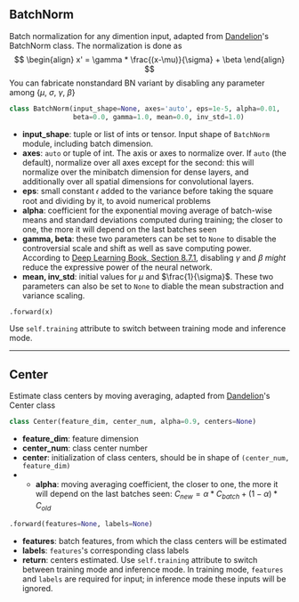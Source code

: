## BatchNorm
Batch normalization for any dimention input, adapted from [Dandelion](https://github.com/david-leon/Dandelion)'s BatchNorm class. The normalization is done as 
$$
\begin{align}  
x' = \gamma * \frac{(x-\mu)}{\sigma} + \beta
\end{align}
$$
You can fabricate nonstandard BN variant by disabling any parameter among {$\mu$, $\sigma$, $\gamma$, $\beta$}

```python
class BatchNorm(input_shape=None, axes='auto', eps=1e-5, alpha=0.01, 
                beta=0.0, gamma=1.0, mean=0.0, inv_std=1.0)
```
* **input_shape**: tuple or list of ints or tensor. Input shape of `BatchNorm` module, including batch dimension. 
* **axes**: `auto` or tuple of int. The axis or axes to normalize over. If `auto` (the default), normalize over all axes except for the second: this will normalize over the minibatch dimension for dense layers, and additionally over all spatial dimensions for convolutional layers.
* **eps**: small constant 𝜖 added to the variance before taking the square root and dividing by it, to avoid numerical problems
* **alpha**: coefficient for the exponential moving average of batch-wise means and standard deviations computed during training; the closer to one, the more it will depend on the last batches seen
* **gamma, beta**: these two parameters can be set to `None` to disable the controversial scale and shift as well as save computing power. According to [Deep Learning Book, Section 8.7.1](http://www.deeplearningbook.org/contents/optimization.html), disabling $\gamma$ and $\beta$ *might* reduce the expressive power of the neural network.
* **mean, inv_std**: initial values for $\mu$ and $\frac{1}{\sigma}$. These two parameters can also be set to `None` to diable the mean substraction and variance scaling.

```python
.forward(x)
```
Use `self.training` attribute to switch between training mode and inference mode.

_______________________________________________________________________
## Center
Estimate class centers by moving averaging, adapted from [Dandelion](https://github.com/david-leon/Dandelion)'s Center class

```python
class Center(feature_dim, center_num, alpha=0.9, centers=None)
```
* **feature_dim**: feature dimension 
* **center_num**: class center number
* **center**: initialization of class centers, should be in shape of `(center_num, feature_dim)`
* * **alpha**: moving averaging coefficient, the closer to one, the more it will depend on the last batches seen: $C_{new} = \alpha*C_{batch} + (1-\alpha)*C_{old}$

```python
.forward(features=None, labels=None)
```
* **features**: batch features, from which the class centers will be estimated
* **labels**: `features`'s corresponding class labels
* **return**: centers estimated. Use `self.training` attribute to switch between training mode and inference mode. In training mode, `features` and `labels` are required for input; in inference mode these inputs will be ignored.

